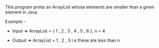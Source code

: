 This program prints an ArrayList whose elements are smaller than a given element in Java.

Example -

- Input => ArrayList = { 1 , 2 , 3 , 4 , 5 , 6 }, n = 4

- Output => ArrayList = 1 , 2 , 3 i.e these are less than n
